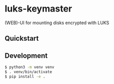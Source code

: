 # luks-keymaster
(WEB)-UI for mounting disks encrypted with LUKS


## Quickstart



## Development

```bash
$ python3 -m venv venv
$ . venv/bin/activate
$ pip install -e .

```
